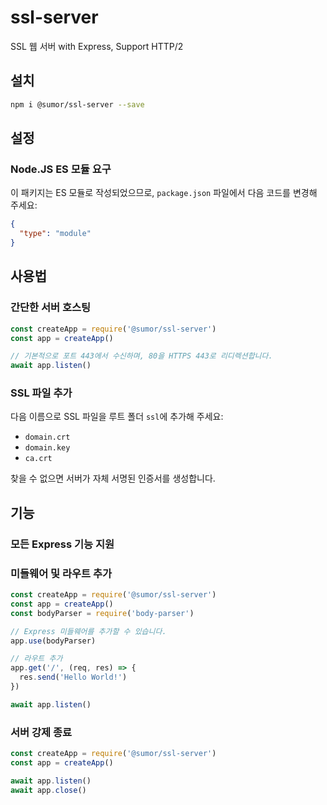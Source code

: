 # ssl-server

SSL 웹 서버 with Express, Support HTTP/2

## 설치

```bash
npm i @sumor/ssl-server --save
```

## 설정

### Node.JS ES 모듈 요구

이 패키지는 ES 모듈로 작성되었으므로, `package.json` 파일에서 다음 코드를 변경해 주세요:

```json
{
  "type": "module"
}
```

## 사용법

### 간단한 서버 호스팅

```javascript
const createApp = require('@sumor/ssl-server')
const app = createApp()

// 기본적으로 포트 443에서 수신하며, 80을 HTTPS 443로 리디렉션합니다.
await app.listen()
```

### SSL 파일 추가

다음 이름으로 SSL 파일을 루트 폴더 `ssl`에 추가해 주세요:

- `domain.crt`
- `domain.key`
- `ca.crt`

찾을 수 없으면 서버가 자체 서명된 인증서를 생성합니다.

## 기능

### 모든 Express 기능 지원

### 미들웨어 및 라우트 추가

```javascript
const createApp = require('@sumor/ssl-server')
const app = createApp()
const bodyParser = require('body-parser')

// Express 미들웨어를 추가할 수 있습니다.
app.use(bodyParser)

// 라우트 추가
app.get('/', (req, res) => {
  res.send('Hello World!')
})

await app.listen()
```

### 서버 강제 종료

```javascript
const createApp = require('@sumor/ssl-server')
const app = createApp()

await app.listen()
await app.close()
```
